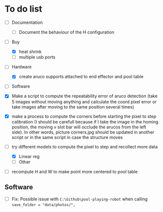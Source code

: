 # To do list



- [ ] Documentation
  - [ ] Document the behaviour of the H configuration

- [ ] Buy
    - [x] heat shrink
    - [ ] multiple usb ports
- [ ] Hardware
    - [x] create aruco supports attached to end effector and pool table


- [ ] Software

- [x] Make a script to compute the repeatability error of aruco detection (take 5 images without moving anything and calculate the coord pixel error or take images after moving to the same position several times)
- [x] make a process to compute the corners before starting the pixel to step calibration (I should be carefull because if I take the image in the homing position, the moving v slot bar will occlude the arucos from the left side). In other words, picture corners.jpg should be updated in another script or in the same script in case the structure moves
- [ ] try different models to compute the pixel to step and recollect more data
    - [x] Linear reg
    - [ ] Other
- [ ] recompute H and W to make point more centered to pool table







## Software

- [ ] Fix: Possible issue with `C:\Github\pool-playing-robot` when calling `save_folder = "data/photos/",`
